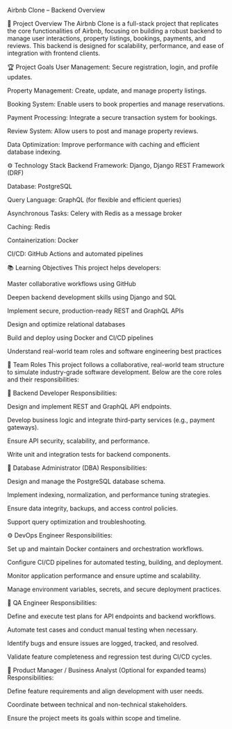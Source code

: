 Airbnb Clone – Backend Overview

🚀 Project Overview
The Airbnb Clone is a full-stack project that replicates the core functionalities of Airbnb, focusing on building a robust backend to manage user interactions, property listings, bookings, payments, and reviews. This backend is designed for scalability, performance, and ease of integration with frontend clients.

🏆 Project Goals
User Management: Secure registration, login, and profile updates.

Property Management: Create, update, and manage property listings.

Booking System: Enable users to book properties and manage reservations.

Payment Processing: Integrate a secure transaction system for bookings.

Review System: Allow users to post and manage property reviews.

Data Optimization: Improve performance with caching and efficient database indexing.

⚙️ Technology Stack
Backend Framework: Django, Django REST Framework (DRF)

Database: PostgreSQL

Query Language: GraphQL (for flexible and efficient queries)

Asynchronous Tasks: Celery with Redis as a message broker

Caching: Redis

Containerization: Docker

CI/CD: GitHub Actions and automated pipelines

📚 Learning Objectives
This project helps developers:

Master collaborative workflows using GitHub

Deepen backend development skills using Django and SQL

Implement secure, production-ready REST and GraphQL APIs

Design and optimize relational databases

Build and deploy using Docker and CI/CD pipelines

Understand real-world team roles and software engineering best practices



👥 Team Roles
This project follows a collaborative, real-world team structure to simulate industry-grade software development. Below are the core roles and their responsibilities:

🔧 Backend Developer
Responsibilities:

Design and implement REST and GraphQL API endpoints.

Develop business logic and integrate third-party services (e.g., payment gateways).

Ensure API security, scalability, and performance.

Write unit and integration tests for backend components.

🧩 Database Administrator (DBA)
Responsibilities:

Design and manage the PostgreSQL database schema.

Implement indexing, normalization, and performance tuning strategies.

Ensure data integrity, backups, and access control policies.

Support query optimization and troubleshooting.

⚙️ DevOps Engineer
Responsibilities:

Set up and maintain Docker containers and orchestration workflows.

Configure CI/CD pipelines for automated testing, building, and deployment.

Monitor application performance and ensure uptime and scalability.

Manage environment variables, secrets, and secure deployment practices.

🧪 QA Engineer
Responsibilities:

Define and execute test plans for API endpoints and backend workflows.

Automate test cases and conduct manual testing when necessary.

Identify bugs and ensure issues are logged, tracked, and resolved.

Validate feature completeness and regression test during CI/CD cycles.

🎨 Product Manager / Business Analyst (Optional for expanded teams)
Responsibilities:

Define feature requirements and align development with user needs.

Coordinate between technical and non-technical stakeholders.

Ensure the project meets its goals within scope and timeline.


